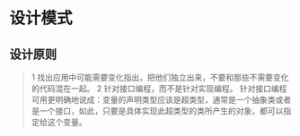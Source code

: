 # 设计模式

## 设计原则

> 1 找出应用中可能需要变化指出，把他们独立出来，不要和那些不需要变化的代码混在一起。
> 2 针对接口编程，而不是针对实现编程。
> 针对接口编程可用更明确地说成：变量的声明类型应该是超类型，通常是一个抽象类或者是一个接口，如此，只要是具体实现此超类型的类所产生的对象，都可以指定给这个变量。
